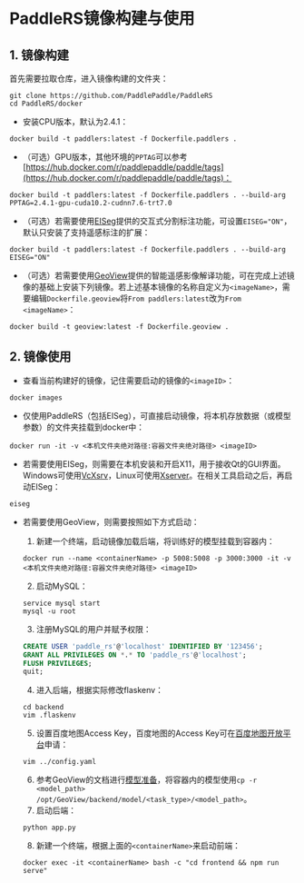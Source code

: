 # PaddleRS镜像构建与使用

## 1. 镜像构建

首先需要拉取仓库，进入镜像构建的文件夹：

```shell
git clone https://github.com/PaddlePaddle/PaddleRS
cd PaddleRS/docker
```

- 安装CPU版本，默认为2.4.1：

```shell
docker build -t paddlers:latest -f Dockerfile.paddlers .
```

- （可选）GPU版本，其他环境的`PPTAG`可以参考[https://hub.docker.com/r/paddlepaddle/paddle/tags](https://hub.docker.com/r/paddlepaddle/paddle/tags)：

```shell
docker build -t paddlers:latest -f Dockerfile.paddlers . --build-arg PPTAG=2.4.1-gpu-cuda10.2-cudnn7.6-trt7.0
```

- （可选）若需要使用[EISeg](https://github.com/PaddlePaddle/PaddleSeg/tree/develop/EISeg)提供的交互式分割标注功能，可设置`EISEG="ON"`，默认只安装了支持遥感标注的扩展：

```shell
docker build -t paddlers:latest -f Dockerfile.paddlers . --build-arg EISEG="ON"
```

- （可选）若需要使用[GeoView](https://github.com/PaddleCV-SIG/GeoView/tree/develop)提供的智能遥感影像解译功能，可在完成上述镜像的基础上安装下列镜像。若上述基本镜像的名称自定义为`<imageName>`，需要编辑`Dockerfile.geoview`将`From paddlers:latest`改为`From <imageName>`：

```shell
docker build -t geoview:latest -f Dockerfile.geoview .
```

## 2. 镜像使用

- 查看当前构建好的镜像，记住需要启动的镜像的`<imageID>`：

```shell
docker images
```

- 仅使用PaddleRS（包括EISeg），可直接启动镜像，将本机存放数据（或模型参数）的文件夹挂载到docker中：

```shell
docker run -it -v <本机文件夹绝对路径:容器文件夹绝对路径> <imageID>
```

- 若需要使用EISeg，则需要在本机安装和开启X11，用于接收Qt的GUI界面。Windows可使用[VcXsrv](https://sourceforge.net/projects/vcxsrv/)，Linux可使用[Xserver](https://blog.csdn.net/a806689294/article/details/111462627)。在相关工具启动之后，再启动EISeg：

```shell
eiseg
```

- 若需要使用GeoView，则需要按照如下方式启动：

  1. 新建一个终端，启动镜像加载后端，将训练好的模型挂载到容器内：

  ```shell
  docker run --name <containerName> -p 5008:5008 -p 3000:3000 -it -v <本机文件夹绝对路径:容器文件夹绝对路径> <imageID>
  ```

  2. 启动MySQL：

  ```shell
  service mysql start
  mysql -u root
  ```

  3. 注册MySQL的用户并赋予权限：

  ```sql
  CREATE USER 'paddle_rs'@'localhost' IDENTIFIED BY '123456';
  GRANT ALL PRIVILEGES ON *.* TO 'paddle_rs'@'localhost';
  FLUSH PRIVILEGES;
  quit;
  ```

  4. 进入后端，根据实际修改flaskenv：

  ```shell
  cd backend
  vim .flaskenv
  ```

  5. 设置百度地图Access Key，百度地图的Access Key可在[百度地图开放平台](http://lbsyun.baidu.com/apiconsole/key?application=key)申请：

  ```shell
  vim ../config.yaml
  ```

  6. 参考GeoView的文档进行[模型准备](https://github.com/geoyee/GeoView/blob/develop/docs/dev.md)，将容器内的模型使用`cp -r <model_path> /opt/GeoView/backend/model/<task_type>/<model_path>`。
  6. 启动后端：

  ```shell
  python app.py
  ```

  8. 新建一个终端，根据上面的`<containerName>`来启动前端：

  ```shell
  docker exec -it <containerName> bash -c "cd frontend && npm run serve"
  ```
